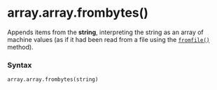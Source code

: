 # array.array.frombytes()

Appends items from the **string**, interpreting the string as an array of machine values (as if it had been read from a file using the [`fromfile()`](/modules/array/array/fromfile.md) method).

### Syntax

```python
array.array.frombytes(string)
```
